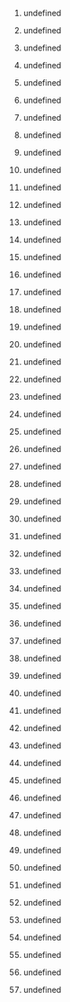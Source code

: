 1. undefined

2. undefined

3. undefined

4. undefined
5. undefined


6. undefined

7. undefined
8. undefined
9. undefined

10. undefined

11. undefined

12. undefined
13. undefined
14. undefined
15. undefined
16. undefined
17. undefined
18. undefined
19. undefined
20. undefined
21. undefined
22. undefined
23. undefined

24. undefined
25. undefined

26. undefined

27. undefined

28. undefined
29. undefined
30. undefined
31. undefined
32. undefined
33. undefined
34. undefined

35. undefined

36. undefined

37. undefined
38. undefined
39. undefined
40. undefined
41. undefined
42. undefined
43. undefined
44. undefined
45. undefined
46. undefined

47. undefined

48. undefined
49. undefined
50. undefined
51. undefined
52. undefined
53. undefined

54. undefined

55. undefined
56. undefined
57. undefined
